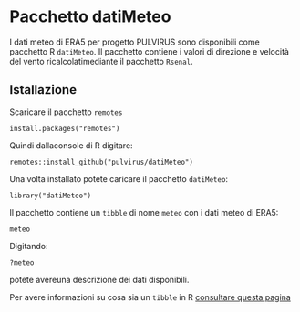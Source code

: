 # Pacchetto datiMeteo

I dati meteo di ERA5 per progetto PULVIRUS sono disponibili come pacchetto R `datiMeteo`. Il pacchetto contiene i valori di direzione e velocità del vento ricalcolatimediante il pacchetto `Rsenal`.

## Istallazione

Scaricare il pacchetto `remotes`

`
install.packages("remotes")
`

Quindi dallaconsole di R digitare:

`
remotes::install_github("pulvirus/datiMeteo")
`

Una volta installato potete caricare il pacchetto `datiMeteo`:

`
library("datiMeteo")
`

Il pacchetto contiene un `tibble` di nome `meteo` con i dati meteo di ERA5:

`
meteo
`

Digitando:

`
?meteo
`

potete avereuna descrizione dei dati disponibili.

Per avere informazioni su cosa sia un `tibble` in R [consultare questa pagina](https://tibble.tidyverse.org/)


